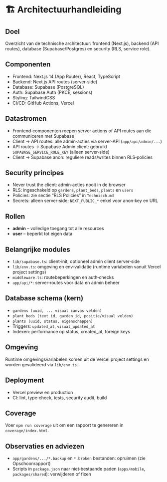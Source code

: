 # 🏗️ Architectuurhandleiding

## Doel
Overzicht van de technische architectuur: frontend (Next.js), backend (API routes), database (Supabase/Postgres) en security (RLS, service role).

## Componenten
- Frontend: Next.js 14 (App Router), React, TypeScript
- Backend: Next.js API routes (server‑side)
- Database: Supabase (PostgreSQL)
- Auth: Supabase Auth (PKCE, sessions)
- Styling: TailwindCSS
- CI/CD: GitHub Actions, Vercel

## Datastromen
- Frontend‑componenten roepen server actions of API routes aan die communiceren met Supabase
- Client → API routes: alle admin‑acties via server‑API (`app/api/admin/...`)
- API routes → Supabase Admin client: gebruikt `SUPABASE_SERVICE_ROLE_KEY` (alleen server‑side)
- Client → Supabase anon: reguliere reads/writes binnen RLS‑policies

## Security principes
- Never trust the client: admin‑acties nooit in de browser
- RLS: ingeschakeld op `gardens`, `plant_beds`, `plants` en `users`
- Policies: zie sectie “RLS Policies” in `Technisch.md`
- Secrets: alleen server‑side; `NEXT_PUBLIC_*` enkel voor anon‑key en URL
 
## Rollen
- **admin** – volledige toegang tot alle resources
- **user** – beperkt tot eigen data

## Belangrijke modules
- `lib/supabase.ts`: client‑init, optioneel admin client server‑side
- `lib/env.ts`: omgeving en env‑validatie (runtime variabelen vanuit Vercel project settings)
- `middleware.ts`: routebeperkingen en auth‑checks
- `app/api/*`: server‑routes voor data en admin beheer

## Database schema (kern)
- `gardens (uuid, ... visual canvas velden)`
- `plant_beds (text id, garden_id, positie/visual velden)`
- `plants (uuid, status, eigenschappen)`
- Triggers: `updated_at`, `visual_updated_at`
- Indexen: performance op status, created_at, foreign keys

## Omgeving
Runtime omgevingsvariabelen komen uit de Vercel project settings en worden gevalideerd via `lib/env.ts`.

## Deployment
- Vercel preview en production
- CI: lint, type‑check, tests, security audit, build

## Coverage
Voer `npm run coverage` uit om een rapport te genereren in `coverage/index.html`.

## Observaties en adviezen
- `app/gardens/.../*.backup` en `*.broken` bestanden: opruimen (zie Opschoonrapport)
- Scripts in `package.json` naar niet‑bestaande paden (`apps/mobile`, `packages/shared`): verwijderen of fixen
